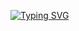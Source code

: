 [![Typing SVG](https://readme-typing-svg.demolab.com/?lines=My+name+is+Tom+Rutt;A+Cyber+Security+Analyst+and+Enthusiast)](https://git.io/typing-svg)
